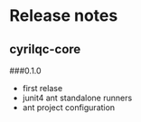 # Release notes

## cyrilqc-core

###0.1.0
* first relase
* junit4 ant standalone runners
* ant project configuration

